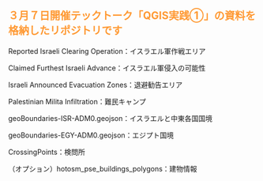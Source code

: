 <h2><font color="#ff9933">３月７日開催テックトーク「QGIS実践①」の資料を格納したリポジトリです</font></h2>

Reported Israeli Clearing Operation：イスラエル軍作戦エリア

Claimed Furthest Israeli Advance：イスラエル軍侵入の可能性

Israeli Announced Evacuation Zones：退避勧告エリア

Palestinian Milita Infiltration：難民キャンプ

geoBoundaries-ISR-ADM0.geojson：イスラエルと中東各国国境

geoBoundaries-EGY-ADM0.geojson：エジプト国境

CrossingPoints：検問所

（オプション）hotosm_pse_buildings_polygons：建物情報
